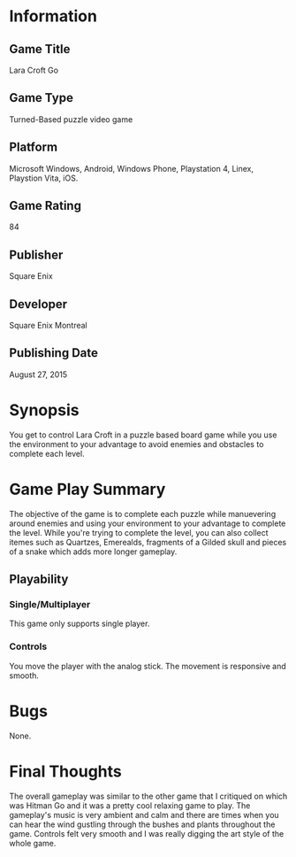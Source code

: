 # Information
## Game Title
Lara Croft Go
## Game Type
Turned-Based puzzle video game
## Platform
Microsoft Windows, Android, Windows Phone, Playstation 4, Linex, Playstion Vita, iOS.
## Game Rating
84
## Publisher
Square Enix
## Developer
Square Enix Montreal
## Publishing Date
August 27, 2015
# Synopsis
You get to control Lara Croft in a puzzle based board game while you use the environment to your advantage to avoid 
enemies and obstacles to complete each level.


# Game Play Summary
The objective of the game is to complete each puzzle while manuevering around enemies and using your environment 
to your advantage to complete the level. While you're trying to complete the level, you can also collect itemes such as 
Quartzes, Emerealds, fragments of a Gilded skull  and pieces of a snake which adds more longer gameplay.

## Playability
### Single/Multiplayer
This game only supports single player.

### Controls
You move the player with the analog stick. The movement is responsive and smooth. 
# Bugs
None.
# Final Thoughts
The overall gameplay was similar to the other game that I critiqued on which was Hitman Go and it was 
a pretty cool relaxing game to play. The gameplay's music is very ambient and calm and there are times 
when you can hear the wind gustling through the bushes and plants throughout the game. Controls felt
very smooth and I was really digging the art style of the whole game.
